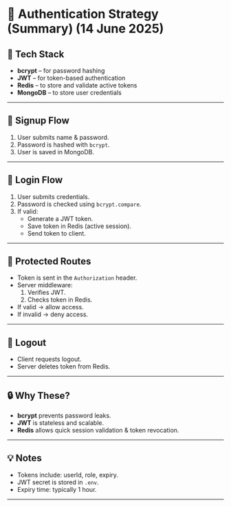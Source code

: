 # 🔐 Authentication Strategy (Summary) (14 June 2025)

## 📌 Tech Stack
- **bcrypt** – for password hashing
- **JWT** – for token-based authentication
- **Redis** – to store and validate active tokens
- **MongoDB** – to store user credentials

---

## 🔁 Signup Flow
1. User submits name & password.
2. Password is hashed with `bcrypt`.
3. User is saved in MongoDB.

---

## 🔁 Login Flow
1. User submits credentials.
2. Password is checked using `bcrypt.compare`.
3. If valid:
   - Generate a JWT token.
   - Save token in Redis (active session).
   - Send token to client.

---

## 🔐 Protected Routes
- Token is sent in the `Authorization` header.
- Server middleware:
  1. Verifies JWT.
  2. Checks token in Redis.
- If valid → allow access.  
- If invalid → deny access.

---

## 🚫 Logout
- Client requests logout.
- Server deletes token from Redis.

---

## 🔒 Why These?
- **bcrypt** prevents password leaks.
- **JWT** is stateless and scalable.
- **Redis** allows quick session validation & token revocation.

---

## 💡 Notes
- Tokens include: userId, role, expiry.
- JWT secret is stored in `.env`.
- Expiry time: typically 1 hour.

---
